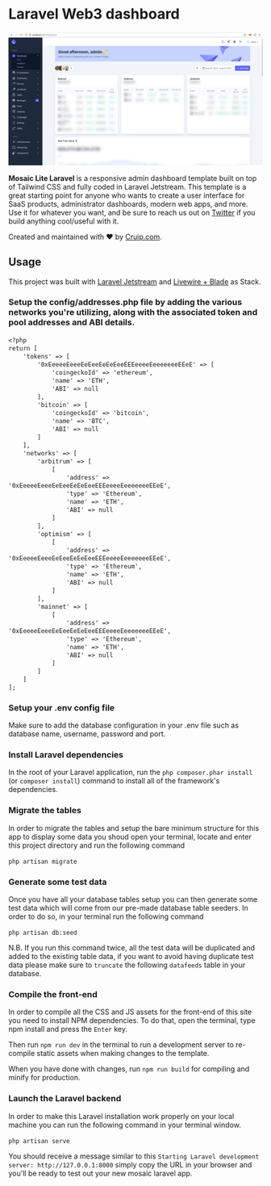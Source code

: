 # Laravel Web3 dashboard 

![Mosaic TailwindCSS template preview](https://raw.githubusercontent.com/manelgavalda/laravel-dashboard-web3/main/public/images/dashboard.png)

**Mosaic Lite Laravel** is a responsive admin dashboard template built on top of Tailwind CSS and fully coded in Laravel Jetstream. This template is a great starting point for anyone who wants to create a user interface for SaaS products, administrator dashboards, modern web apps, and more.
Use it for whatever you want, and be sure to reach us out on [Twitter](https://twitter.com/Cruip_com) if you build anything cool/useful with it.

Created and maintained with ❤️ by [Cruip.com](https://cruip.com/).

## Usage

This project was built with [Laravel Jetstream](https://jetstream.laravel.com/) and [Livewire + Blade](https://jetstream.laravel.com/2.x/introduction.html#livewire-blade) as Stack.

### Setup the config/addresses.php file by adding the various networks you're utilizing, along with the associated token and pool addresses and ABI details.
```
<?php
return [
    'tokens' => [
        '0xEeeeeEeeeEeEeeEeEeEeeEEEeeeeEeeeeeeeEEeE' => [
            'coingeckoId' => 'ethereum',
            'name' => 'ETH',
            'ABI' => null
        ],
        'bitcoin' => [
            'coingeckoId' => 'bitcoin',
            'name' => 'BTC',
            'ABI' => null
        ]
    ],
    'networks' => [
        'arbitrum' => [
            [
                'address' => '0xEeeeeEeeeEeEeeEeEeEeeEEEeeeeEeeeeeeeEEeE',
                'type' => 'Ethereum',
                'name' => 'ETH',
                'ABI' => null
            ]
        ],
        'optimism' => [
            [
                'address' => '0xEeeeeEeeeEeEeeEeEeEeeEEEeeeeEeeeeeeeEEeE',
                'type' => 'Ethereum',
                'name' => 'ETH',
                'ABI' => null
            ]
        ],
        'mainnet' => [
            [
                'address' => '0xEeeeeEeeeEeEeeEeEeEeeEEEeeeeEeeeeeeeEEeE',
                'type' => 'Ethereum',
                'name' => 'ETH',
                'ABI' => null
            ]
        ]
    ]
];
```

### Setup your .env config file
Make sure to add the database configuration in your .env file such as database name, username, password and port.

### Install Laravel dependencies
In the root of your Laravel application, run the ``php composer.phar install`` (or ``composer install``) command to install all of the framework's dependencies.

### Migrate the tables

In order to migrate the tables and setup the bare minimum structure for this app
to display some data you shoud open your terminal, locate and enter this project
directory and run the following command

``php artisan migrate``

### Generate some test data

Once you have all your database tables setup you can then generate some test data
which will come from our pre-made database table seeders.
In order to do so, in your terminal run the following command

``php artisan db:seed``

N.B. If you run this command twice, all the test data will be duplicated and added to the existing table data, if you want to avoid having duplicate test data please
make sure to ``truncate`` the following ``datafeeds`` table in your database.

### Compile the front-end

In order to compile all the CSS and JS assets for the front-end of this site you need to install NPM dependencies. To do that, open the terminal, type npm install and press the ``Enter`` key.

Then run ``npm run dev`` in the terminal to run a development server to re-compile static assets when making changes to the template.

When you have done with changes, run ``npm run build`` for compiling and minify for production.

### Launch the Laravel backend

In order to make this Laravel installation work properly on your local machine you
can run the following command in your terminal window.

``php artisan serve``

You should receive a message similar to this
``Starting Laravel development server: http://127.0.0.1:8000`` simply copy the URL
in your browser and you'll be ready to test out your new mosaic laravel app.
